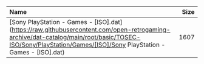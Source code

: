 |Name|Size|
|:---|---:|
|[Sony PlayStation - Games - [ISO].dat](https://raw.githubusercontent.com/open-retrogaming-archive/dat-catalog/main/root/basic/TOSEC-ISO/Sony/PlayStation/Games/[ISO]/Sony PlayStation - Games - [ISO].dat)|1607|
